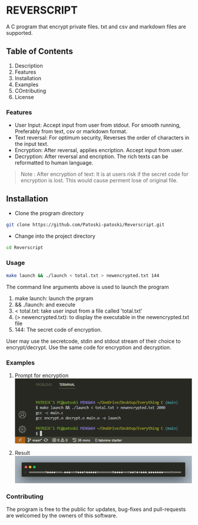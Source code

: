 # REVERSCRIPT

A C program that encrypt private files. txt and csv and markdown files are supported.

## Table of Contents
1. Description
2. Features
3. Installation
4. Examples
5. COntributing
6. License


### Features
* User Input: Accept input from user from stdout. For smooth running, Preferably from text, csv or markdown format.
* Text reversal: For optimum security, Reverses the order of characters in the input text.
* Encryption: After reversal, applies encription. Accept input from user.
* Decryption: After reversal and encription. The rich texts can be reformatted to human language.

> Note : After encryption of text: It is at users risk if the secret code for encryption is lost. This would cause perment lose of original file.

## Installation

* Clone the program directory

```bash
git clone https://github.com/Patoski-patoski/Reverscript.git 
```

* Change into the project directory
```bash
cd Reverscript
```

### Usage
```bash
make launch && ./launch < total.txt > newencrypted.txt 144
```
 The command line arguments above is used to launch the program
 1. make launch: launch the prgram
 2. && ./launch: and execute
 3. < total.txt: take user input from a file called 'total.txt'
4. (> newencrypted.txt): to display the executable in the newencrypted.txt file
 5. 144: The secret code of encryption. 

User may use the secretcode, stdin and stdout stream
of their choice to encrypt/decrypt. Use the same code for encryption and decryption.


### Examples 
1. Prompt for encryption
![terminal display](./resources/my%20main.png)

2. Result
![encryption display](./resources/encrypt.png)

### Contributing
The program is free to the public for updates, bug-fixes and pull-requests are welcomed by the owners of this software.
